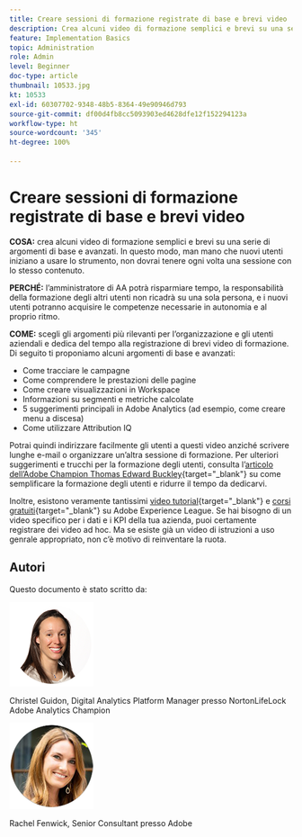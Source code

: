 ```yaml
---
title: Creare sessioni di formazione registrate di base e brevi video
description: Crea alcuni video di formazione semplici e brevi su una serie di argomenti di base e avanzati. In questo modo, man mano che nuovi utenti iniziano a usare lo strumento, non dovrai tenere ogni volta una sessione con lo stesso contenuto.
feature: Implementation Basics
topic: Administration
role: Admin
level: Beginner
doc-type: article
thumbnail: 10533.jpg
kt: 10533
exl-id: 60307702-9348-48b5-8364-49e90946d793
source-git-commit: df00d4fb8cc5093903ed4628dfe12f152294123a
workflow-type: ht
source-wordcount: '345'
ht-degree: 100%

---
```


# Creare sessioni di formazione registrate di base e brevi video

**COSA:** crea alcuni video di formazione semplici e brevi su una serie di argomenti di base e avanzati. In questo modo, man mano che nuovi utenti iniziano a usare lo strumento, non dovrai tenere ogni volta una sessione con lo stesso contenuto.

**PERCHÉ:** l’amministratore di AA potrà risparmiare tempo, la responsabilità della formazione degli altri utenti non ricadrà su una sola persona, e i nuovi utenti potranno acquisire le competenze necessarie in autonomia e al proprio ritmo.

**COME:** scegli gli argomenti più rilevanti per l’organizzazione e gli utenti aziendali e dedica del tempo alla registrazione di brevi video di formazione. Di seguito ti proponiamo alcuni argomenti di base e avanzati:

* Come tracciare le campagne
* Come comprendere le prestazioni delle pagine
* Come creare visualizzazioni in Workspace
* Informazioni su segmenti e metriche calcolate
* 5 suggerimenti principali in Adobe Analytics (ad esempio, come creare menu a discesa)
* Come utilizzare Attribution IQ

Potrai quindi indirizzare facilmente gli utenti a questi video anziché scrivere lunghe e-mail o organizzare un’altra sessione di formazione. Per ulteriori suggerimenti e trucchi per la formazione degli utenti, consulta l’[articolo dell’Adobe Champion Thomas Edward Buckley](https://experienceleague.adobe.com/docs/analytics-learn/tutorials/administration/key-admin-skills/simplify-training-users.html?lang=it){target=&quot;_blank&quot;} su come semplificare la formazione degli utenti e ridurre il tempo da dedicarvi.

Inoltre, esistono veramente tantissimi [video tutorial](https://experienceleague.adobe.com/docs/analytics-learn/tutorials/overview.html?lang=it){target=&quot;_blank&quot;} e [corsi gratuiti](https://experienceleague.adobe.com/?lang=it#dashboard/learning){target=&quot;_blank&quot;} su Adobe Experience League. Se hai bisogno di un video specifico per i dati e i KPI della tua azienda, puoi certamente registrare dei video ad hoc. Ma se esiste già un video di istruzioni a uso genrale appropriato, non c’è motivo di reinventare la ruota.

## Autori

Questo documento è stato scritto da:

![Christel Guidon](assets/Christel-Headshot-150.png)

Christel Guidon, Digital Analytics Platform Manager presso NortonLifeLock 
Adobe Analytics Champion

![Rachel Fenwick](assets/Rachel-Fenwick-150.png)

Rachel Fenwick, Senior Consultant presso Adobe
